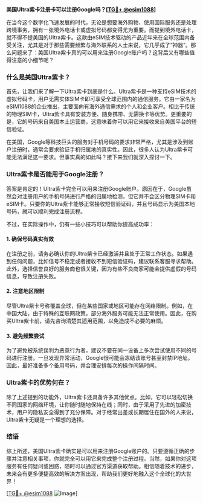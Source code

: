 **美国Ultra紫卡注册卡可以注册Google吗？[[TG💪+ @esim1088](https://t.me/s/esim1088)]**

在当今这个数字化飞速发展的时代，无论是想要海外购物、使用国际服务还是处理跨境事务，拥有一张境外电话卡或虚拟号码都变得尤为重要。而提到境外电话卡，就不得不提美国的Ultra紫卡。这款由eSIM技术驱动的产品近年来在全球范围内备受关注，尤其是对于那些需要频繁与海外联系的人士来说，它几乎成了“神器”。那么问题来了：美国Ultra紫卡真的可以用来注册Google账户吗？这背后又有哪些值得注意的小细节呢？

### 什么是美国Ultra紫卡？

首先，让我们来了解一下Ultra紫卡到底是什么。Ultra紫卡是一种支持eSIM技术的虚拟号码卡，用户无需实体SIM卡即可享受全球范围内的通信服务。它由一家名为eSIM1088的企业推出，主要面向有海外通信需求的个人和企业客户。相比于传统的物理SIM卡，Ultra紫卡具有安装方便、随身携带、无需换卡等优势。更重要的是，它的号码来自美国本土运营商，这意味着你可以用它来接收来自美国平台的短信验证。

在美国，Google等科技巨头的服务对手机号码的要求非常严格，尤其是涉及到账户注册时，通常会要求验证手机归属地的真实性。因此，很多人认为Ultra紫卡可能无法满足这一要求。但事实真的如此吗？接下来我们就深入探讨一下。

### Ultra紫卡是否能用于Google注册？

答案是肯定的！Ultra紫卡完全可以用来注册Google账户。原因在于，Google虽然会对注册用户的手机号码进行严格的归属地检测，但它并不会区分物理SIM卡和eSIM卡。只要你的Ultra紫卡能够正常接收短信验证码，并且号码显示为美国本地号码，就可以顺利完成注册流程。

不过，在实际操作中，仍有一些小技巧可以帮助你提高成功率：

#### 1. 确保号码真实有效

在注册之前，请务必确认你的Ultra紫卡已经激活并且处于正常工作状态。如果遇到任何问题，比如信号不稳定或者接收不到短信验证码，建议联系客服寻求帮助。此外，选择信誉良好的服务商也很关键，因为有些不良商家可能会提供虚假的号码信息，导致注册失败。

#### 2. 注意地区限制

尽管Ultra紫卡号称覆盖全球，但在某些国家或地区可能存在网络限制。例如，在中国大陆，由于特殊的互联网政策，部分海外服务可能无法正常使用。因此，在购买Ultra紫卡前，请先咨询清楚其适用范围，以免造成不必要的麻烦。

#### 3. 避免频繁尝试

为了避免被系统误判为恶意行为者，建议不要在同一设备上多次尝试使用不同的号码进行注册。一旦发现异常活动，Google很可能会冻结该账号甚至封禁IP地址。因此，最好准备多个备用号码，并合理安排每次的操作间隔时间。

### Ultra紫卡的优势何在？

除了上述提到的功能外，Ultra紫卡还具备许多其他优点。比如，它可以轻松切换不同国家的网络环境，让你随时随地保持在线；同时，由于采用了先进的加密技术，用户的隐私安全得到了充分保障。对于经常出差或长期居住在国外的人来说，Ultra紫卡无疑是一个理想的选择。

### 结语

综上所述，美国Ultra紫卡确实是可以用来注册Google账户的。只要遵循正确的步骤并注意相关事项，你就完全可以用它来完成整个注册过程。当然，如果你对这项服务有任何疑问或困惑，随时可以通过官方渠道获取帮助。相信随着技术的进步，未来会有更多便捷高效的解决方案出现，帮助我们更好地融入这个全球化的大世界！

[[TG💪+ @esim1088](https://t.me/s/esim1088) ![Image](https://i.postimg.cc/4NQfJmqS/Snipaste-2025-05-13-00-14-12.png)]